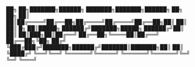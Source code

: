 
   ██╗    ██╗███████╗██████╗ ███████╗███████╗██████╗ ██╗   ██╗
   ██║    ██║██╔════╝██╔══██╗██╔════╝██╔════╝██╔══██╗██║   ██║
   ██║ █╗ ██║█████╗  ██████╔╝███████╗█████╗  ██████╔╝██║   ██║
   ██║███╗██║██╔══╝  ██╔══██╗╚════██║██╔══╝  ██╔══██╗╚██╗ ██╔╝
   ╚███╔███╔╝███████╗██████╔╝███████║███████╗██║  ██║ ╚████╔╝ 
    ╚══╝╚══╝ ╚══════╝╚═════╝ ╚══════╝╚══════╝╚═╝  ╚═╝  ╚═══╝  
